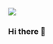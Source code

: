 <a href="https://wakatime.com"><img src="https://wakatime.com/share/@e7dd84d2-a7e9-4153-972c-f3aa822ea7ec/dcfa6263-af7d-4929-8ee0-de0f77a41deb.png" /></a>

### Hi there 👋

<!--
**sukruozbey/sukruozbey** is a ✨ _special_ ✨ repository because its `README.md` (this file) appears on your GitHub profile.

Here are some ideas to get you started:

- 🔭 I’m currently working on ...
- 🌱 I’m currently learning ...
- 👯 I’m looking to collaborate on ...
- 🤔 I’m looking for help with ...
- 💬 Ask me about ...
- 📫 How to reach me: ...
- 😄 Pronouns: ...
- ⚡ Fun fact: ...
-->
